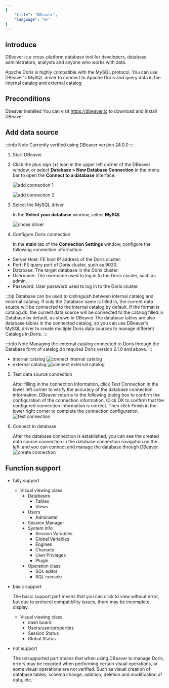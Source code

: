 ```yaml
---
{
    "title": "DBeaver",
    "language": "en"
}
---
```


<!--
Licensed to the Apache Software Foundation (ASF) under one
or more contributor license agreements.  See the NOTICE file
distributed with this work for additional information
regarding copyright ownership.  The ASF licenses this file
to you under the Apache License, Version 2.0 (the
"License"); you may not use this file except in compliance
with the License.  You may obtain a copy of the License at

  http://www.apache.org/licenses/LICENSE-2.0

Unless required by applicable law or agreed to in writing,
software distributed under the License is distributed on an
"AS IS" BASIS, WITHOUT WARRANTIES OR CONDITIONS OF ANY
KIND, either express or implied.  See the License for the
specific language governing permissions and limitations
under the License.
-->

## introduce

DBeaver is a cross-platform database tool for developers, database administrators, analysts and anyone who works with data.

Apache Doris is highly compatible with the MySQL protocol. You can use DBeaver's MySQL driver to connect to Apache Doris and query data in the internal catalog and external catalog.

## Preconditions

Dbeaver installed
You can visit https://dbeaver.io to download and install DBeaver

## Add data source

:::info Note
Currently verified using DBeaver version 24.0.0
:::

1. Start DBeaver

2. Click the plus sign (**+**) icon in the upper left corner of the DBeaver window, or select **Database > New Database Connection** in the menu bar to open the **Connect to a database** interface.
   
    ![add connection 1](/images/dbeaver1.png)

    ![add connection 2](/images/dbeaver2.png)

3. Select the MySQL driver

    In the **Select your database** window, select **MySQL**.

    ![chose driver](/images/dbeaver3.png)

4. Configure Doris connection

    In the **main** tab of the **Connection Settings** window, configure the following connection information:

  - Server Host: FE host IP address of the Doris cluster.
  - Port: FE query port of Doris cluster, such as 9030.
  - Database: The target database in the Doris cluster.
  - Username: The username used to log in to the Doris cluster, such as admin.
  - Password: User password used to log in to the Doris cluster.

   :::tip
   Database can be used to distinguish between internal catalog and external catalog. If only the Database name is filled in, the current data source will be connected to the internal catalog by default. If the format is catalog.db, the current data source will be connected to the catalog filled in Database by default, as shown in DBeaver The database tables are also database tables in the connected catalog, so you can use DBeaver's MySQL driver to create multiple Doris data sources to manage different Catalogs in Doris.
   :::

   :::info Note
   Managing the external catalog connected to Doris through the Database form of catalog.db requires Doris version 2.1.0 and above.
   :::

  - internal catalog
    ![connect internal catalog](/images/dbeaver4.png)
  - external catalog
    ![connect external catalog](/images/dbeaver5.png)

5. Test data source connection

   After filling in the connection information, click Test Connection in the lower left corner to verify the accuracy of the database connection information. DBeaver returns to the following dialog box to confirm the configuration of the connection information. Click OK to confirm that the configured connection information is correct. Then click Finish in the lower right corner to complete the connection configuration.
   ![test connection](/images/dbeaver6.png)

6. Connect to database

   After the database connection is established, you can see the created data source connection in the database connection navigation on the left, and you can connect and manage the database through DBeaver.
   ![create connection](/images/dbeaver7.png)

## Function support
- fully support
  - Visual viewing class
    - Databases
      - Tables
      - Views
    - Users
      - Administer
    - Session Manager
    - System Info
      - Session Variables
      - Global Variables
      - Engines
      - Charsets
      - User Priviages
      - Plugin
    - Operation class
      - SQL editor
      - SQL console
- basic support

    The basic support part means that you can click to view without error, but due to protocol compatibility issues, there may be incomplete display.

  - Visual viewing class
    - dash board
    - Users/user/properties
    - Session Status
    - Global Status
- not support

  The unsupported part means that when using DBeaver to manage Doris, errors may be reported when performing certain visual operations, or some visual operations are not verified.
  Such as visual creation of database tables, schema change, addition, deletion and modification of data, etc.
